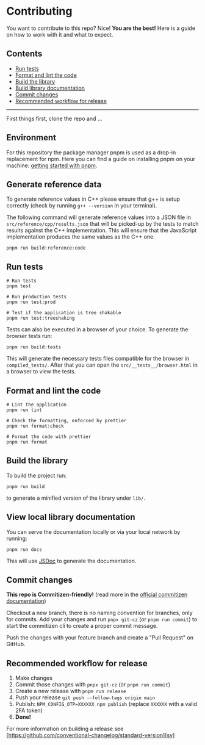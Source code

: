 # Contributing

You want to contribute to this repo? Nice! **You are the best!** Here is a guide on how to work with it and what to expect.

## Contents

- [Run tests](#run-tests)
- [Format and lint the code](#format-and-lint-the-code)
- [Build the library](#build-the-library)
- [Build library documentation](#build-library-documentation)
- [Commit changes](#commit-changes)
- [Recommended workflow for release](#recommended-workflow-for-release)

---

First things first, clone the repo and ...

## Environment

For this repository the package manager pnpm is used as a drop-in replacement for npm. Here you can find a guide on installing pnpm on your machine: [getting started with pnpm](pnurl).

## Generate reference data

To generate reference values in C++ please ensure that g++ is setup correctly (check by running `g++ --version` in your terminal).

The following command will generate reference values into a JSON file in `src/reference/cpp/results.json` that will be picked-up by the tests to match results against the C++ implementation. This will ensure that the JavaScript implementation produces the same values as the C++ one.

```shell script
pnpm run build:reference:code
```

## Run tests

```shell script
# Run tests
pnpm test

# Run production tests
pnpm run test:prod

# Test if the application is tree shakable
pnpm run test:treeshaking
```

Tests can also be executed in a browser of your choice. To generate the browser tests run:

```shell script
pnpm run build:tests
```

This will generate the necessary tests files compatible for the browser in `compiled_tests/`. After that you can open the `src/__tests__/browser.html` in a browser to view the tests.

## Format and lint the code

```shell script
# Lint the application
pnpm run lint

# Check the formatting, enforced by prettier
pnpm run format:check

# Format the code with prettier
pnpm run format
```

## Build the library

To build the project run:

```shell script
pnpm run build
```

to generate a minified version of the library under `lib/`.

## View local library documentation

You can serve the documentation locally or via your local network by running:

```shell script
pnpm run docs
```

This will use [JSDoc][jsdoc] to generate the documentation.

## Commit changes

**This repo is Commitizen-friendly!** (read more in the [official commitizen documentation][czcli])

Checkout a new branch, there is no naming convention for branches, only for commits. Add your changes and run `pnpx git-cz` (or `pnpm run commit`) to start the commitizen cli to create a proper commit message.

Push the changes with your feature branch and create a "Pull Request" on GitHub.

## Recommended workflow for release

1.  Make changes
2.  Commit those changes with `pnpx git-cz` (or `pnpm run commit`)
3.  Create a new release with `pnpm run release`
4.  Push your release `git push --follow-tags origin main`
5.  Publish: `NPM_CONFIG_OTP=XXXXXX npm publish` (replace `XXXXXX` with a valid 2FA token)
6.  **Done!**

For more information on building a release see [https://github.com/conventional-changelog/standard-version][sv]

[czcli]: http://commitizen.github.io/cz-cli/
[sv]: https://github.com/conventional-changelog/standard-version
[karma]: https://karma-runner.github.io/1.0/index.html
[pnurl]: https://pnpm.js.org/docs/en/installation.html
[jsdoc]: https://jsdoc.app/
